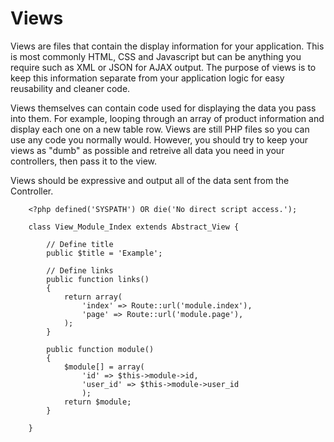 # Views

Views are files that contain the display information for your application. This is most commonly HTML, CSS and Javascript but can be anything you require such as XML or JSON for AJAX output. The purpose of views is to keep this information separate from your application logic for easy reusability and cleaner code.

Views themselves can contain code used for displaying the data you pass into them. For example, looping through an array of product information and display each one on a new table row. Views are still PHP files so you can use any code you normally would. However, you should try to keep your views as "dumb" as possible and retreive all data you need in your controllers, then pass it to the view.

Views should be expressive and output all of the data sent from the Controller.


		<?php defined('SYSPATH') OR die('No direct script access.');

		class View_Module_Index extends Abstract_View {

			// Define title
			public $title = 'Example';

			// Define links
			public function links()
			{
				return array(
					'index' => Route::url('module.index'),
					'page' => Route::url('module.page'),
				);
			}

			public function module()
			{
				$module[] = array(
					'id' => $this->module->id,
					'user_id' => $this->module->user_id
					);
				return $module;
			}

		}
